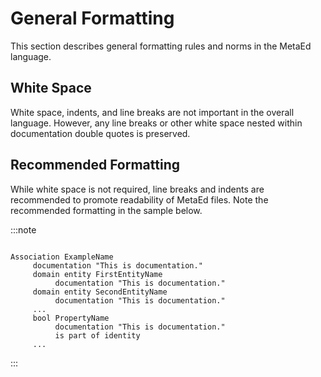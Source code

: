 # General Formatting

This section describes general formatting rules and norms in the MetaEd
language.

## White Space

White space, indents, and line breaks are not important in the overall language.
However, any line breaks or other white space nested within documentation double
quotes is preserved.

## Recommended Formatting

While white space is not required, line breaks and indents are recommended to
promote readability of MetaEd files. Note the recommended formatting in the
sample below.

:::note

```metaed

Association ExampleName
     documentation "This is documentation."
     domain entity FirstEntityName
          documentation "This is documentation."
     domain entity SecondEntityName
          documentation "This is documentation."
     ...
     bool PropertyName
          documentation "This is documentation."
          is part of identity
     ...

```

:::
